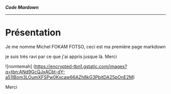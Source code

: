 ***Code Mardown***
******************

Présentation
==


Je me nomme Michel FOKAM FOTSO, ceci est ma première page markdown    


je suis très ravi par ce que j'ai appris jusque là. Merci


![nomtemah] (https://encrypted-tbn1.gstatic.com/images?q=tbn:ANd9GcQJxACbt-dY-a51IBom3LOumXFSPw0Kxcaw66AZh8kG3PbitDA25pOnE2M)

Merci